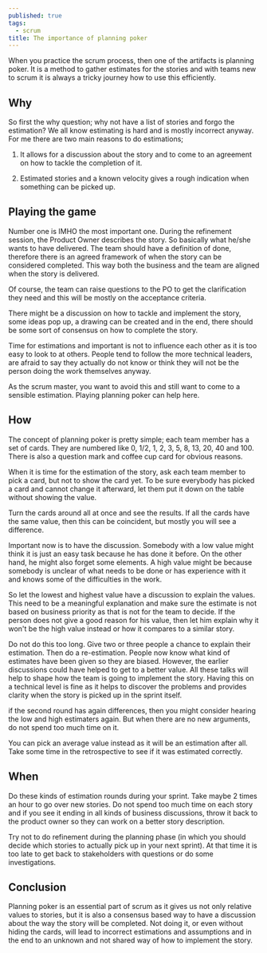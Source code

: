 ```yaml
---
published: true
tags:
  - scrum
title: The importance of planning poker
---
```


When you practice the scrum process, then one of the artifacts is planning poker. It is a method to gather estimates for the stories and with teams new to scrum it is always a tricky journey how to use this efficiently.

## Why

So first the why question; why not have a list of stories and forgo the estimation? We all know estimating is hard and is mostly incorrect anyway. For me there are two main reasons to do estimations;

1. It allows for a discussion about the story and to come to an agreement on how to tackle the completion of it.

2. Estimated stories and a known velocity gives a rough indication when something can be picked up. 

## Playing the game

Number one is IMHO the most important one. During the refinement session, the Product Owner describes the story. So basically what he/she wants to have delivered. The team should have a definition of done, therefore there is an agreed framework of when the story can be considered completed. This way both the business and the team are aligned when the story is delivered.

Of course, the team can raise questions to the PO to get the clarification they need and this will be mostly on the acceptance criteria. 

There might be a discussion on how to tackle and implement the story, some ideas pop up, a drawing can be created and in the end, there should be some sort of consensus on how to complete the story.

Time for estimations and important is not to influence each other as it is too easy to look to at others. People tend to follow the more technical leaders, are afraid to say they actually do not know or think they will not be the person doing the work themselves anyway.

As the scrum master, you want to avoid this and still want to come to a sensible estimation. Playing planning poker can help here.

## How

The concept of planning poker is pretty simple; each team member has a set of cards. They are numbered like 0, 1/2, 1, 2, 3, 5, 8, 13, 20, 40 and 100. There is also a question mark and coffee cup card for obvious reasons.

When it is time for the estimation of the story, ask each team member to pick a card, but not to show the card yet. To be sure everybody has picked a card and cannot change it afterward, let them put it down on the table without showing the value.

Turn the cards around all at once and see the results. If all the cards have the same value, then this can be coincident, but mostly you will see a difference. 

Important now is to have the discussion. Somebody with a low value might think it is just an easy task because he has done it before. On the other hand, he might also forget some elements. A high value might be because somebody is unclear of what needs to be done or has experience with it and knows some of the difficulties in the work.

So let the lowest and highest value have a discussion to explain the values. This need to be a meaningful explanation and make sure the estimate is not based on business priority as that is not for the team to decide. If the person does not give a good reason for his value, then let him explain why it won't be the high value instead or how it compares to a similar story.

Do not do this too long. Give two or three people a chance to explain their estimation. Then do a re-estimation. People now know what kind of estimates have been given so they are biased. However, the earlier discussions could have helped to get to a better value.
All these talks will help to shape how the team is going to implement the story. Having this on a technical level is fine as it helps to discover the problems and provides clarity when the story is picked up in the sprint itself.

if the second round has again differences, then you might consider hearing the low and high estimaters again. But when there are no new arguments, do not spend too much time on it. 

You can pick an average value instead as it will be an estimation after all. Take some time in the retrospective to see if it was estimated correctly.

## When

Do these kinds of estimation rounds during your sprint. Take maybe 2 times an hour to go over new stories. Do not spend too much time on each story and if you see it ending in all kinds of business discussions, throw it back to the product owner so they can work on a better story description.

Try not to do refinement during the planning phase (in which you should decide which stories to actually pick up in your next sprint). At that time it is too late to get back to stakeholders with questions or do some investigations. 

## Conclusion

Planning poker is an essential part of scrum as it gives us not only relative values to stories, but it is also a consensus based way to have a discussion about the way the story will be completed. Not doing it, or even without hiding the cards, will lead to incorrect estimations and assumptions and in the end to an unknown and not shared way of how to implement the story.
